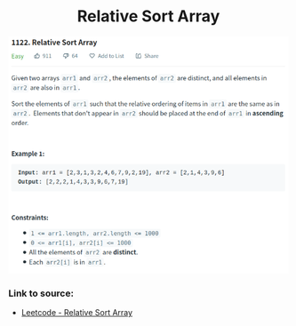 <h1 align="center">Relative Sort Array</h1>

![alt text](https://github.com/matthew01lokiet/Algorithmic-exercises/blob/main/z_description_images/Arrays/relative_sort_array.png?raw=true)

### Link to source: 
- <a href="https://leetcode.com/problems/relative-sort-array/">Leetcode - Relative Sort Array</a>

